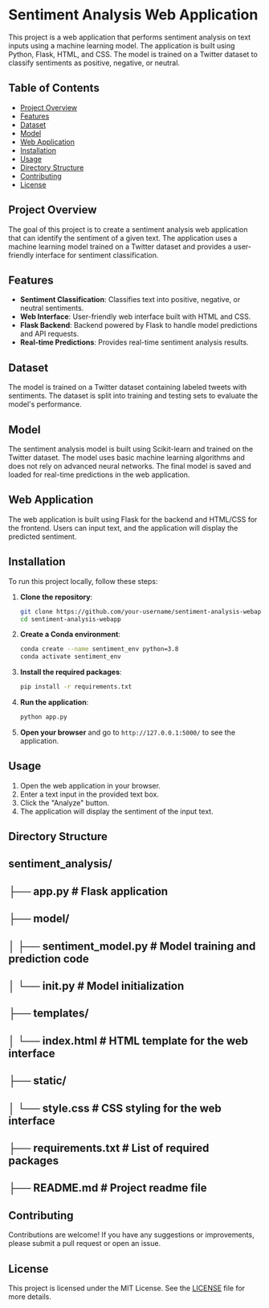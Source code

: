 # Sentiment Analysis Web Application

This project is a web application that performs sentiment analysis on text inputs using a machine learning model. The application is built using Python, Flask, HTML, and CSS. The model is trained on a Twitter dataset to classify sentiments as positive, negative, or neutral.

## Table of Contents
- [Project Overview](#project-overview)
- [Features](#features)
- [Dataset](#dataset)
- [Model](#model)
- [Web Application](#web-application)
- [Installation](#installation)
- [Usage](#usage)
- [Directory Structure](#directory-structure)
- [Contributing](#contributing)
- [License](#license)

## Project Overview
The goal of this project is to create a sentiment analysis web application that can identify the sentiment of a given text. The application uses a machine learning model trained on a Twitter dataset and provides a user-friendly interface for sentiment classification.

## Features
- **Sentiment Classification**: Classifies text into positive, negative, or neutral sentiments.
- **Web Interface**: User-friendly web interface built with HTML and CSS.
- **Flask Backend**: Backend powered by Flask to handle model predictions and API requests.
- **Real-time Predictions**: Provides real-time sentiment analysis results.

## Dataset
The model is trained on a Twitter dataset containing labeled tweets with sentiments. The dataset is split into training and testing sets to evaluate the model's performance.

## Model
The sentiment analysis model is built using Scikit-learn and trained on the Twitter dataset. The model uses basic machine learning algorithms and does not rely on advanced neural networks. The final model is saved and loaded for real-time predictions in the web application.

## Web Application
The web application is built using Flask for the backend and HTML/CSS for the frontend. Users can input text, and the application will display the predicted sentiment.

## Installation
To run this project locally, follow these steps:

1. **Clone the repository**:
    ```sh
    git clone https://github.com/your-username/sentiment-analysis-webapp.git
    cd sentiment-analysis-webapp
    ```

2. **Create a Conda environment**:
    ```sh
    conda create --name sentiment_env python=3.8
    conda activate sentiment_env
    ```

3. **Install the required packages**:
    ```sh
    pip install -r requirements.txt
    ```

4. **Run the application**:
    ```sh
    python app.py
    ```

5. **Open your browser** and go to `http://127.0.0.1:5000/` to see the application.

## Usage
1. Open the web application in your browser.
2. Enter a text input in the provided text box.
3. Click the "Analyze" button.
4. The application will display the sentiment of the input text.

## Directory Structure
## sentiment_analysis/
## ├── app.py # Flask application
## ├── model/
## │ ├── sentiment_model.py # Model training and prediction code
## │ └── init.py # Model initialization
## ├── templates/
## │ └── index.html # HTML template for the web interface
## ├── static/
## │ └── style.css # CSS styling for the web interface
## ├── requirements.txt # List of required packages
## ├── README.md # Project readme file

## Contributing
Contributions are welcome! If you have any suggestions or improvements, please submit a pull request or open an issue.

## License
This project is licensed under the MIT License. See the [LICENSE](LICENSE) file for more details.
